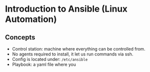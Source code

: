 # Introduction to Ansible (Linux Automation)



## Concepts

- Control station: machine where everything can be controlled from.
- No agents required to install, it let us run commands via ssh.
- Config is located under: `/etc/ansible`
- Playbook: a yaml file where you 

